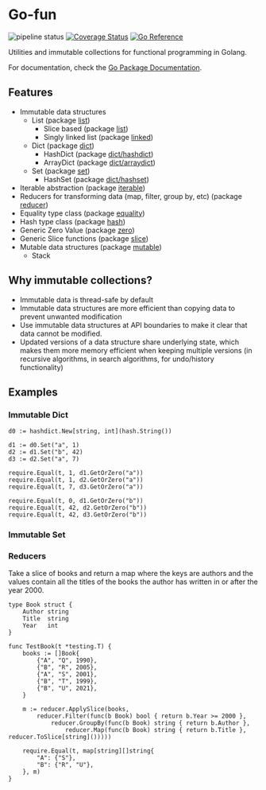 # Go-fun

![pipeline status](https://github.com/peterzeller/go-fun/actions/workflows/go.yml/badge.svg) [![Coverage Status](https://coveralls.io/repos/github/peterzeller/go-fun/badge.svg)](https://coveralls.io/github/peterzeller/go-fun) [![Go Reference](https://pkg.go.dev/badge/github.com/peterzeller/go-fun.svg)](https://pkg.go.dev/github.com/peterzeller/go-fun)

Utilities and immutable collections for functional programming in Golang.

For documentation, check the [Go Package Documentation](https://pkg.go.dev/github.com/peterzeller/go-fun).

## Features

- Immutable data structures
    - List (package [list](./list))
      - Slice based (package [list](./list/list))
      - Singly linked list (package [linked](./list/linked))
    - Dict (package [dict](./dict))
        - HashDict (package [dict/hashdict](./dict/hashdict))
        - ArrayDict (package [dict/arraydict](./dict/arraydict))
    - Set (package [set](./set))
        - HashSet (package [dict/hashset](./dict/hashset))
- Iterable abstraction (package [iterable](./iterable))
- Reducers for transforming data (map, filter, group by, etc) (package [reducer](./reducer))
- Equality type class (package [equality](./equality))
- Hash type class (package [hash](./hash))
- Generic Zero Value (package [zero](./zero))
- Generic Slice functions (package [slice](./slice))
- Mutable data structures (package [mutable](./mutable))
    - Stack 

## Why immutable collections?

- Immutable data is thread-safe by default
- Immutable data structures are more efficient than copying data to prevent unwanted modification
- Use immutable data structures at API boundaries to make it clear that data cannot be modified.
- Updated versions of a data structure share underlying state, which makes them more memory efficient when keeping multiple versions (in recursive algorithms, in search algorithms, for undo/history functionality)


## Examples

### Immutable Dict

	d0 := hashdict.New[string, int](hash.String())

	d1 := d0.Set("a", 1)
	d2 := d1.Set("b", 42)
	d3 := d2.Set("a", 7)

	require.Equal(t, 1, d1.GetOrZero("a"))
	require.Equal(t, 1, d2.GetOrZero("a"))
	require.Equal(t, 7, d3.GetOrZero("a"))

	require.Equal(t, 0, d1.GetOrZero("b"))
	require.Equal(t, 42, d2.GetOrZero("b"))
	require.Equal(t, 42, d3.GetOrZero("b"))


### Immutable Set


### Reducers

Take a slice of books and return a map where the keys are authors and the values contain all the titles of the books the author has written in or after the year 2000.


```
type Book struct {
	Author string
	Title  string
	Year   int
}

func TestBook(t *testing.T) {
	books := []Book{
		{"A", "Q", 1990},
		{"B", "R", 2005},
		{"A", "S", 2001},
		{"B", "T", 1999},
		{"B", "U", 2021},
	}

	m := reducer.ApplySlice(books,
		reducer.Filter(func(b Book) bool { return b.Year >= 2000 },
			reducer.GroupBy(func(b Book) string { return b.Author },
				reducer.Map(func(b Book) string { return b.Title }, reducer.ToSlice[string]()))))

	require.Equal(t, map[string][]string{
		"A": {"S"},
		"B": {"R", "U"},
	}, m)
}
```
